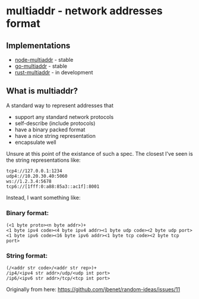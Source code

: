 # multiaddr - network addresses format


## Implementations

- [node-multiaddr](https://github.com/jbenet/node-multiaddr) - stable
- [go-multiaddr](https://github.com/jbenet/go-multiaddr) - stable
- [rust-multiaddr](https://github.com/Dignifiedquire/rust-multiaddr) - in development

## What is multiaddr?

A standard way to represent addresses that

- support any standard network protocols
- self-describe (include protocols)
- have a binary packed format
- have a nice string representation
- encapsulate well

Unsure at this point of the existance of such a spec. The closest I've seen is the string representations like:

```
tcp4://127.0.0.1:1234
udp4://10.20.30.40:5060
ws://1.2.3.4:5678
tcp6://[1fff:0:a88:85a3::ac1f]:8001
```

Instead, I want something like:

### Binary format:

```
(<1 byte proto><n byte addr>)+
<1 byte ipv4 code><4 byte ipv4 addr><1 byte udp code><2 byte udp port>
<1 byte ipv6 code><16 byte ipv6 addr><1 byte tcp code><2 byte tcp port>
```

### String format:

```
(/<addr str code>/<addr str rep>)+
/ip4/<ipv4 str addr>/udp/<udp int port>
/ip6/<ipv6 str addr>/tcp/<tcp int port>
```

Originally from here:
https://github.com/jbenet/random-ideas/issues/11

